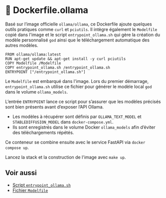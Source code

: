 # 🐋 Dockerfile.ollama

Basé sur l’image officielle `ollama/ollama`, ce Dockerfile ajoute quelques outils pratiques comme `curl` et `pciutils`. Il intègre également le `Modelfile` copié dans l'image et le script `entrypoint_ollama.sh` qui gère la création du modèle personnalisé `god` ainsi que le téléchargement automatique des autres modèles.


```
FROM ollama/ollama:latest
RUN apt-get update && apt-get install -y curl pciutils
COPY Modelfile /Modelfile
COPY entrypoint_ollama.sh /entrypoint_ollama.sh
ENTRYPOINT ["/entrypoint_ollama.sh"]
```

Le `Modelfile` est embarqué dans l'image. Lors du premier démarrage, `entrypoint_ollama.sh` utilise ce fichier pour générer le modèle local `god` dans le volume `ollama_models`.

L’entrée `ENTRYPOINT` lance ce script pour s’assurer que les modèles précisés sont bien présents avant d’exposer l’API Ollama.

- Les modèles à récupérer sont définis par `OLLAMA_TEXT_MODEL` et `STABLEDIFFUSION_MODEL` dans `docker-compose.yml`.
- Ils sont enregistrés dans le volume Docker `ollama_models` afin d’éviter des téléchargements répétés.

Ce conteneur se combine ensuite avec le service FastAPI via `docker compose up`.

Lancez la stack et la construction de l'image avec `make up`.

## Voir aussi

- [Script `entrypoint_ollama.sh`](entrypoint-ollama.md)
- [Fichier `Modelfile`](modelfile.md)
